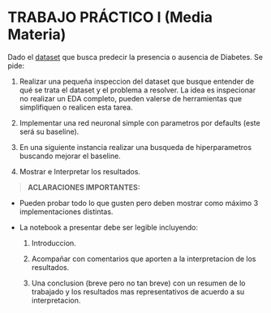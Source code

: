 # TRABAJO PRÁCTICO I (Media Materia)

Dado el [dataset](https://www.kaggle.com/datasets/alexteboul/diabetes-health-indicators-dataset/data?select=diabetes_binary_5050split_health_indicators_BRFSS2015.csv) que busca predecir la presencia o ausencia de Diabetes. Se pide:

1. Realizar una pequeña inspeccion del dataset que busque entender de qué se trata el dataset y el problema a resolver. La idea es inspecionar no realizar un EDA completo, pueden valerse de herramientas que simplifiquen o realicen esta tarea.

2. Implementar una red neuronal simple con parametros por defaults (este será su baseline).

3. En una siguiente instancia realizar una busqueda de hiperparametros buscando mejorar el baseline.

4. Mostrar e Interpretar los resultados.

> **ACLARACIONES IMPORTANTES:**

- Pueden probar todo lo que gusten pero deben mostrar como máximo 3 implementaciones distintas.

- La notebook a presentar debe ser legible incluyendo:

    1. Introduccion.

    2. Acompañar con comentarios que aporten a la interpretacion de los resultados.

    3. Una conclusion (breve pero no tan breve) con un resumen de lo trabajado y los resultados mas representativos de acuerdo a su interpretacion.

